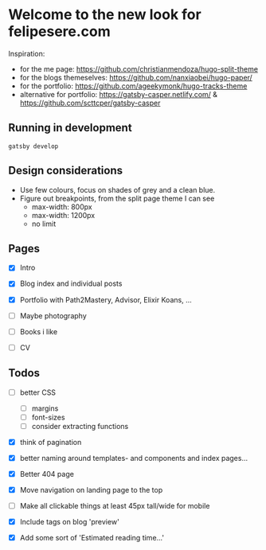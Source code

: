 # Welcome to the new look for felipesere.com

Inspiration:
* for the me page: https://github.com/christianmendoza/hugo-split-theme
* for the blogs themeselves: https://github.com/nanxiaobei/hugo-paper/
* for the portfolio: https://github.com/ageekymonk/hugo-tracks-theme
* alternative for portfolio: https://gatsby-casper.netlify.com/ & https://github.com/scttcper/gatsby-casper

## Running in development
`gatsby develop`


## Design considerations

* Use few colours, focus on shades of grey and a clean blue.
* Figure out breakpoints, from the split page theme I can see
  * max-width:  800px
  * max-width: 1200px
  * no limit

## Pages

- [x] Intro
- [x] Blog index and individual posts
- [x] Portfolio with Path2Mastery, Advisor, Elixir Koans, ...
- [ ] Maybe photography
- [ ] Books i like
- [ ] CV


## Todos

- [ ] better CSS
  - [ ] margins
  - [ ] font-sizes
  - [ ] consider extracting functions
- [x] think of pagination
- [x] better naming around templates- and components and index pages...
- [x] Better 404 page
- [x] Move navigation on landing page to the top
- [ ] Make all clickable things at least 45px tall/wide for mobile
- [x] Include tags on blog 'preview'
- [x] Add some sort of 'Estimated reading time...'

